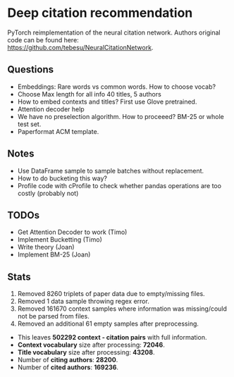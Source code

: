 # Deep citation recommendation
PyTorch reimplementation of the neural citation network.
Authors original code can be found here:  
https://github.com/tebesu/NeuralCitationNetwork.
 
## Questions
* Embeddings: Rare words vs common words. How to choose vocab?
* Choose Max length for all info  40 titles, 5 authors  
* How to embed contexts and titles?  First use Glove pretrained.  
* Attention decoder help  
* We have no preselection algorithm. How to proceeed?  BM-25 or whole test set.  
* Paperformat ACM template.  

## Notes
* Use DataFrame sample to sample batches without replacement.  
* How to do bucketing this way?  
* Profile code with cProfile to check whether pandas operations are too costly (probably not)  

## TODOs
* Get Attention Decoder to work (Timo)  
* Implement Bucketting (Timo)  
* Write theory (Joan)  
* Implement BM-25 (Joan)  

## Stats  

1. Removed 8260 triplets of paper data due to empty/missing files.  
2. Removed 1 data sample throwing regex error.  
3. Removed 161670 context samples where information was missing/could not be parsed from files. 
4. Removed an additional 61 empty samples after preprocessing.  
* This leaves __502292 context - citation pairs__ with full information.
* __Context vocabulary__ size after processing: __72046__.  
* __Title vocabulary__ size after processing: __43208__.  
* Number of __citing authors__: __28200__.  
* Number of __cited authors__: __169236__. 